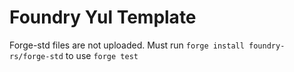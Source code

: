 # Foundry Yul Template

Forge-std files are not uploaded. Must run `forge install foundry-rs/forge-std` to use `forge test`
